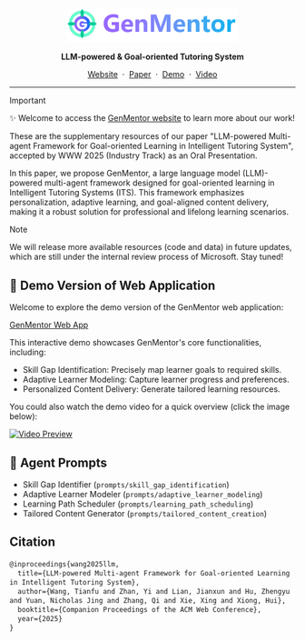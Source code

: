 <div align="center">
  <p align="center">
    <img src="resources/logo.png" alt="GenMentor Logo" width="300"/>
  </p>
  <p><b>LLM-powered & Goal-oriented Tutoring System</b></p>

  <p>
    <a href="https://www.tianfuwang.tech/gen-mentor">Website</a> &nbsp;·&nbsp;
    <a href="https://arxiv.org/pdf/2501.15749">Paper</a> &nbsp;·&nbsp;
    <a href="https://gen-mentor.streamlit.app/">Demo</a> &nbsp;·&nbsp;
    <a href="https://youtu.be/vTdtGZop-Zc">Video</a>
  </p>
</div>

---

> [!IMPORTANT]  
> :sparkles: Welcome to access the [GenMentor website](https://www.tianfuwang.tech/gen-mentor) to learn more about our work!

These are the supplementary resources of our paper "LLM-powered Multi-agent Framework for Goal-oriented Learning in Intelligent Tutoring System", accepted by WWW 2025 (Industry Track) as an Oral Presentation.

In this paper, we propose GenMentor, a large language model (LLM)-powered multi-agent framework designed for goal-oriented learning in Intelligent Tutoring Systems (ITS). This framework emphasizes personalization, adaptive learning, and goal-aligned content delivery, making it a robust solution for professional and lifelong learning scenarios.

> [!NOTE]  
> We will release more available resources (code and data) in future updates, which are still under the internal review process of Microsoft. Stay tuned!

## 🚀 Demo Version of Web Application

Welcome to explore the demo version of the GenMentor web application:

[GenMentor Web App](https://gen-mentor.streamlit.app/)

This interactive demo showcases GenMentor's core functionalities, including:

- Skill Gap Identification: Precisely map learner goals to required skills.
- Adaptive Learner Modeling: Capture learner progress and preferences.
- Personalized Content Delivery: Generate tailored learning resources.

You could also watch the demo video for a quick overview (click the image below):

[![Video Preview](https://img.youtube.com/vi/vTdtGZop-Zc/0.jpg)](https://youtu.be/vTdtGZop-Zc)

## 🤖 Agent Prompts

- Skill Gap Identifier (`prompts/skill_gap_identification`)
- Adaptive Learner Modeler (`prompts/adaptive_learner_modeling`)
- Learning Path Scheduler (`prompts/learning_path_scheduling`)
- Tailored Content Generator (`prompts/tailored_content_creation`)

## Citation

```
@inproceedings{wang2025llm,
  title={LLM-powered Multi-agent Framework for Goal-oriented Learning in Intelligent Tutoring System},
  author={Wang, Tianfu and Zhan, Yi and Lian, Jianxun and Hu, Zhengyu and Yuan, Nicholas Jing and Zhang, Qi and Xie, Xing and Xiong, Hui},
  booktitle={Companion Proceedings of the ACM Web Conference},
  year={2025}
}
```
